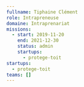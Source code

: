 ```yaml
---
fullname: Tiphaine Clément
role: Intrapreneuse
domaine: Intraprenariat
missions:
  - start: 2019-11-20
    end: 2021-12-30
    status: admin
    startups:
      - protege-toit
startups:
  - protege-toit
teams: []
---
```

